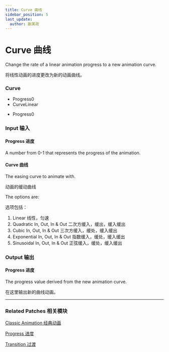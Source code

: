 ```yaml
---
title: Curve 曲线
sidebar_position: 5
last_update:
  author: 蒯美政
---
```


# Curve 曲线

Change the rate of a linear animation progress to a new animation curve.

将线性动画的进度更改为新的动画曲线。

<div className="patch-container">
    <div className="patch processor">
        <h3>Curve</h3>
        <ul className="inputs">
            <li>Progress<span>0</span></li>
            <li>Curve<span>Linear</span></li>
        </ul>
        <ul className="outputs">
            <li>Progress<span>0</span></li>
        </ul>
    </div>
</div>

<div className="port-descriptions">
<div className="inputs">

### Input 输入

#### Progress 进度

A number from 0-1 that represents the progress of the animation.

#### Curve 曲线

The easing curve to animate with.

动画的缓动曲线

The options are:

选项包括：

1. Linear 线性，匀速
2. Quadratic In, Out, In & Out 二次方缓入，缓出，缓入缓出
3. Cubic In, Out, In & Out 三次方缓入，缓处，缓入缓出
4. Exponential In, Out, In & Out 指数缓入，缓处，缓入缓出
5. Sinusoidal In, Out, In & Out 正弦缓入，缓处，缓入缓出

</div>
<div className="outputs">

### Output 输出

#### Progress 进度

The progress value derived from the new animation curve.

在这里输出新的曲线动画。

</div>
</div>

---

### Related Patches 相关模块

[Classic Animation 经典动画](./Classic%20Animation.md)

[Progress 进度](./../Utility/Progress.md)

[Transition 过渡](./../Utility/Transition.md)

